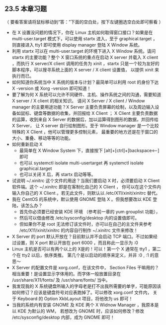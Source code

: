 ## 23.5 本章习题

（ 要看答案请将鼠标移动到“答：”下面的空白处，按下左键圈选空白处即可察看 ）

- 在 X 设置没问题的情况下，你在 Linux 主机如何取得窗口接口？如果是在 multi-user.target 模式下，可以使用 startx 进入，至于 graphical.target ，则直接进入 tty1 即可使用 display manager 登陆 X Window 系统。
- 利用 startx 可以在 multi-user.target 的环境下进入 X Window 系统。请问 startx 的主要功能？整个 X 窗口系统的重点在启动 X server 并载入 X client ，而执行 X server/X client 调用的任务为 xinit ，startx 只是一个较为友好的脚本程序，可以搜寻系统上面的 X server / X client 设置值， 以提供 xinit 来执行而已。
- 如何知道你系统当中 X 系统的版本与计划？最简单可以利用 root 的身份下达 X -version 或 Xorg -version 即可知道！
- 要了解为何 X 系统可以允许不同硬件、主机、操作系统之间的沟通，需要知道 X server / X client 的相关知识。 请问 X Server / X client / Window manager 的主要用途功能？X Server 主要负责屏幕的绘制，以及周边输入设备如鼠标、键盘等数据的收集，并回报给 X Client ； X Client 主要负责数据的运算，收到来自 X Server 的数据后，加以运算得到图形的数据，并回传给 X Server， 让 X server 自行绘制图形。至于 Window manager 是一个比较特殊的 X Client ，他可以管理更多控制元素， 最重要的地方还是在于窗口的大小、重叠、移动等等的功能。
- 如何重新启动 X
  - 最简单在 X Window System 下，直接按下 [alt]+[ctrl]+[backspace<--] 即可
  - 也可以 systemctl isolate multi-usertarget 再 systemctl isolate graphical.target
  - 也可以关闭 X 后，再 startx 启动等等。
- 试说明 ~/.xinitrc 这个文件的用途？当我们要启动 X 时，必须要启动 X Client 软件端。这个 ~/.xinitrc 即是在客制化自己的 X Client ， 你可以在这个文件内输入你自己的 X Client 。若无此文件，则默认以 /etc/X11/xinit/xinitrc 替代。
- 我在 CentOS 的系统中，默认使用 GNOME 登陆 X 。但我想要改以 KDE 登陆，该怎么办？
  - 首先你必须要已经安装 KDE 环境 （参考前一章的 yum grouplist 功能），
  - 然后可以借由修改 /etc/sysconfig/desktop 内的设置值即可。
  - 但如果你不是 root 无法修订该文件时，亦可以在自己的主文件夹参考 /etc/X11/xinit/xinitrc 的内容自行制作 ~/.xinitrc 文件来修改！
- X Server 的 port 默认开放在？目前默认并不会启动 TCP 端口。不过如果经过设置，则 X port 默认开放在 port 6000 ，而且称此一显示为 :0
- Linux 主机是否可以有两个以上的 X是的！可以！第一个 X 通常在 tty1 ，第二个在 tty2 以后，依序类推。 第几个是以启动的顺序来定义，并非 :0 , :1 的意思～
- X Server 的配置文件是 xorg.conf，在该文件中， Section Files 干嘛用的？相当重要！是设置显示字体用的。而字体一般放置目录在 /usr/share/X11/fonts/ 及 /usr/share/fonts/ 当中。
- 我发现我的 X 系统键盘所输入的字母老是打不出我所需要的单字，可能原因该如何修订？应该是键盘符号对应表跑掉了。可以修改 xorg.conf 文件内， 关于 Keyboard 的 Option XkbLayout 项目，将他改为 us 即可！
- 当我的系统内有安装 GNOME 及 KDE 两个 X Widnow Manager ，我原本是以 KDE 为默认的 WM， 若想改为 GNOME 时，应该如何修改？修改 /etc/sysconfig/desktop 内部，成为 GNOME 即可！